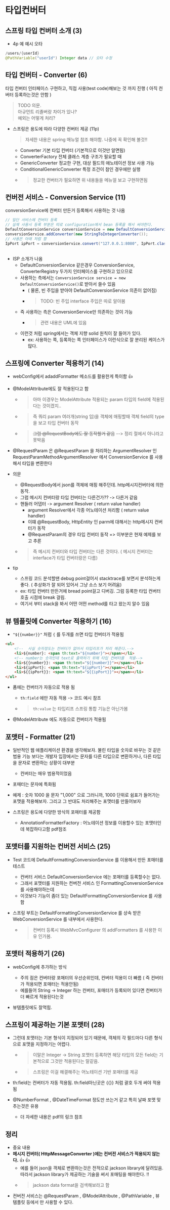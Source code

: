 # 타입컨버터

## 스프링 타입 컨버터 소개 (3)

- 4p 예 예시 오타

```java
/users/{userId}
@PathVariable("userId") Integer data // 오타 수정

```

## 타입 컨버터 - Converter (6)

타입 컨버터 인터페이스 구현하고, 직접 사용(test code)해보는 것 까지 진행 ( 아직 컨버터 등록하는것은 안함 )

> TODO 의문.  
> 아규먼트 리졸버랑 차이가 있나?  
> 예외는 어떻게 처리?

- 스프링은 용도에 따라 다양한 컨버터 제공 (11p)
  > 자세한 내용은 spring 매뉴얼 참조 해야함. 나중에 꼭 확인해 볼것!!
  - Converter 기본 타입 컨버터 (기본적으로 이것만 알면됨)
  - ConverterFactory 전체 클래스 계층 구조가 필요할 때
  - GenericConverter 정교한 구현, 대상 필드의 애노테이션 정보 사용 가능
  - ConditionalGenericConverter 특정 조건이 참인 경우에만 실행
  - > 정교한 컨버터가 필요하면 위 내용들을 메뉴얼 보고 구현하면됨

## 컨버전 서비스 - Conversion Service (11)

conversionService에 컨버터 만든거 등록해서 사용하는 것 나옴

```java
// 일단 서비스에 컨버터 등록
// 실제 사용시 등록 부분은 따로 configuration에서 bean 등록을 해서 써야한다.
DefaultConversionService conversionService = new DefaultConversionService(); // ConversionService 구현체
conversionService.addConverter(new StringToIntegerConverter());
// 사용은 아래 처럼 함
IpPort ipPort = conversionService.convert("127.0.0.1:8080", IpPort.class); // 즉 source를 넣고, 반환으로 원하는 type을 명시해줌
                                                                            // 이러면 알아서 서비스에서 맞는 컨버터 찾아서 적용
```

- ISP 소개가 나옴
  - DefaultConversionService 같은경우 ConversionService, ConverterRegistry 두가지 인터페이스를 구현하고 있으므로
  - 사용하는 측에서는 `ConversionService service = new DefaultConversionService()`로 받아서 쓸수 있음
    - ( 물론, 빈 주입을 받아야 DefaultConversionService 의존이 없어짐)
    - > TODO: 빈 주입 interface 주입은 따로 알아봄
  - 즉 사용하는 측은 ConversionService만 의존하는 것이 가능
    - > 관련 내용은 UML에 있음
  - 이런것 처럼 spring에서는 객체 지향 solid 원칙이 잘 들어가 있다.
    - ex: 사용하는 쪽, 등록하는 쪽 인터페이스가 이런식으로 잘 분리된 케이스가 많다.

## 스프링에 Converter 적용하기 (14)

- webConfig에서 adaddFormatter 메소드를 활용한게 특이함 👍

- @ModelAttribute에도 잘 적용된다고 함
  - > 아마 이경우는 ModelAttribute 적용되는 param 타입의 field에 적용된다는 것이겠지..
  - > 즉 쿼리 param 여러개(string 임)을 객체에 매핑할때 객체 field의 type을 보고 타입 컨버터 동작
  - > ~~그럼 @RequestBody에도 잘 동작할거 같음~~ --> 정리 절에서 아니라고 못박음

- @RequestParam 은 @RequestParam 을 처리하는 ArgumentResolver 인 RequestParamMethodArgumentResolver 에서
  ConversionService 를 사용해서 타입을 변환한다

- 의문
  - @RequestBody에서 json를 객체에 매핑 해주던데. http메시지컨버터에 의한 동작.
  - 그럼 메시지 컨버터랑 타입 컨버터는 다른건가?? -> 다른거 같음
  - 핸들러 어댑터 -> argument Resolver ( return value handler)
    - argument Resolver에서 각종 어노테이션 처리함  ( return value handler)
    - 이떄 @RequestBody, HttpEntity 인 parm에 대해서는 http메시지 컨버터가 동작
    - @RequestParam의 경우 타입 컨버터 동작 => 이부분은 현재 예제를 보고 추론
  - > 즉 메시지 컨버터와 타입 컨버터는 다른 것이다. ( 메시지 컨버터는 interface가 타입 컨버터랑은 다름)

- tip
  - 스프링 코드 분석할땐 debug point걸어서 stacktrace를 보면서 분석하는게 좋다. ( 추상화가 잘 되어 있어서 그냥 소스 보기 어려움)
  - ex: 타입 컨버터 만든거에 bread point걸고 디버깅. 그럼 등록한 타입 컨버터 호출 시점에 break 걸림. 
  - 여기서 부터 stack을 봐서 어떤 어떤 method를 타고 왔는지 알수 있음

## 뷰 템플릿에 Converter 적용하기 (16)

- `"${{number}}"` 처럼 `{` 를 두개를 쓰면 타입 컨버터가 적용됨

```html
<ul>
    <!--  사실 숫자정도는 컨버터가 없어서 타입리프가 처리 해준다.-->
    <li>${number}: <span th:text="${number}"></span></li>
    <!-- number는 숫자인데 text로 출력하기 위해 타입 컨버터를  적용-->
    <li>${{number}}: <span th:text="${{number}}"></span></li> 
    <li>${ipPort}: <span th:text="${ipPort}"></span></li>
    <li>${{ipPort}}: <span th:text="${{ipPort}}"></span></li>
</ul>

```

- 폼에는 컨버터가 자동으로 적용 됨
  - `th:field` 에만 자동 적용 -> 코드 예시 참조
  - > `th:value` 는 타입리프 스프링 통합 기능은 아닌가봄

- @ModelAttribute 에도 자동으로 컨버터가 적용됨

## 포맷터 - Formatter (21)

- 일반적인 웹 애플리케이션 환경을 생각해보자. 불린 타입을 숫자로 바꾸는 것 같은 범용 기능 보다는 개발자 입장에서는
  문자를 다른 타입으로 변환하거나, 다른 타입을 문자로 변환하는 상황이 대부분
  - 컨버터는 매우 범용적이었음

- 포매터는 문자에 특화됨

- 예제 : 숫자 1000 을 문자 "1,000" 으로 그러니까, 1000 단위로 쉼표가 들어가는 포맷을 적용해보자. 그리고 그 반대도 처리해주는 포맷터를 만들어보자

- 스프링은 용도에 다양한 방식의 포매터를 제공함
  - AnnotationFormatterFactory : 어노테이션 정보를 이용할수 있는 포맷터인데 복잡하다고함 pdf참조

## 포맷터를 지원하는 컨버전 서비스 (25)

- Test 코드에 DefaultFormattingConversionService 를 이용해서 만든 포매터를 테스트
  - 컨버터 서비스 DefaultConversionService 에는 포매터를 등록할수는 없다. 
  - 그래서 포맷터를 지원하는 컨버전 서비스 인 FormattingConversionService 를 사용해야하는데 
  - 이것보다 기능이 좀더 있는 DefaultFormattingConversionService 를 사용함


- 스프링 부트는 DefaultFormattingConversionService 를 상속 받은 WebConversionService 를 내부에서 사용한다.
  - > 컨버터 등록시 WebMvcConfigurer 의 addFormatters 를 사용한 이유 인가봄.

## 포맷터 적용하기 (26)

- webConfig에 추가하는 방식
  - 주의 점은 컨버터랑 포매터의 우선순위인데, 컨버터 적용이 더 빠름 ( 즉 컨버터가 적용되면 포매터는 적용안됨)
  - 예를들어 String -> Integer 하는 컨버터, 포매터가 등록되어 있다면 컨버터가 더 빠르게 적용된다는것

- 뷰템플릿에도 잘먹힘.

## 스프링이 제공하는 기본 포맷터 (28)

- 그런데 포맷터는 기본 형식이 지정되어 있기 때문에, 객체의 각 필드마다 다른 형식으로 포맷을 지정하기는 어렵다.
  - > 이말은 Integer -> String 포맷터 등록하면 해당 타입의 모든 field는 기본적으로 그것만 적용된다는 말같음. 
  - >스프링은 이걸 해결해주는 어노테이션 기반 포매터를 제공

- th:field는 컨버터가 자동 적용됨. th:field아닌곳은 {{}} 처럼 괄호 두개 써야 적용됨

- @NumberFormat , @DateTimeFormat 정도만 쓰는거 같고 특히 날짜 포맷 맞추는것은 유용
  - 더 자세한 내용은 pdf의 링크 참조

## 정리

- 중요 내용
 - **메시지 컨버터( HttpMessageConverter )에는 컨버전 서비스가 적용되지 않는다.** 👍 👍
   -  예를 들어 json을 객체로 변환하는것은 전적으로 jackson library에 달려있음. 따라서 jackson library가 제공하는 기술을 써서 포매팅을 해야한다. !! 
   -  > jackson data format을 검색해보라고 함
 - 컨버전 서비스는 @RequestParam , @ModelAttribute , @PathVariable , 뷰 템플릿 등에서 만 사용할 수 있다. 